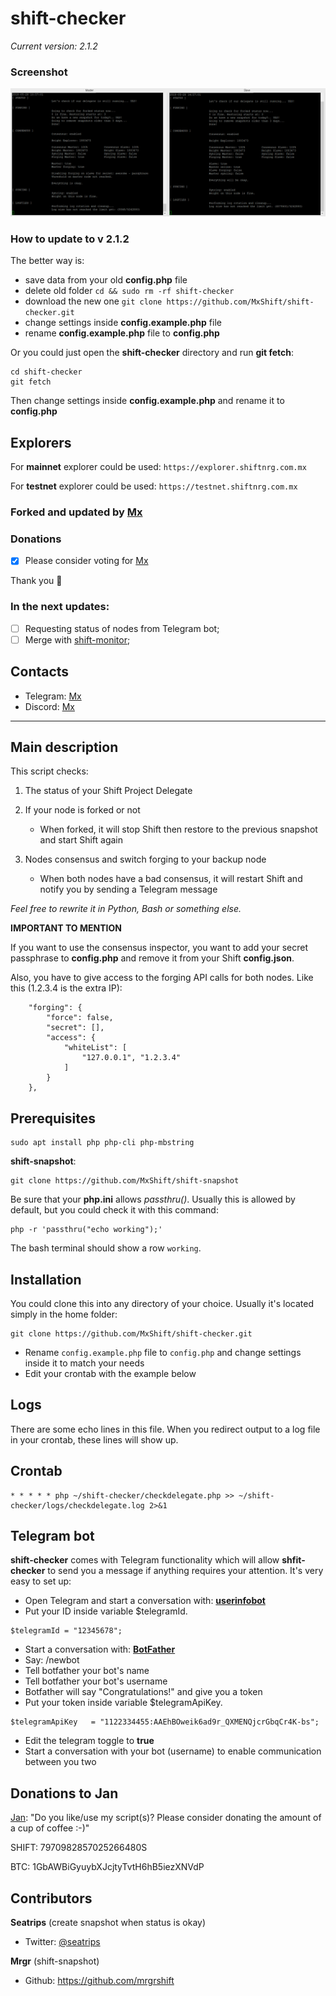 # shift-checker
*Current version: 2.1.2*

### Screenshot
![VPS logs](https://github.com/MxShift/shift-checker/blob/master/logs/screenshot.png)

### How to update to v 2.1.2

The better way is: 
* save data from your old **config.php** file
* delete old folder `cd && sudo rm -rf shift-checker`
* download the new one `git clone https://github.com/MxShift/shift-checker.git`
* change settings inside **config.example.php** file
* rename **config.example.php** file to **config.php**

Or you could just open the **shift-checker** directory and run **git fetch**:
```
cd shift-checker
git fetch
```

Then change settings inside **config.example.php** and rename it to **config.php**

## Explorers

For **mainnet** explorer could be used: `https://explorer.shiftnrg.com.mx`

For **testnet** explorer could be used: `https://testnet.shiftnrg.com.mx`

### Forked and updated by [Mx](https://www.shiftproject.com/explorer/delegate/4446910057799968777S)

### Donations

- [x] Please consider voting for [Mx](https://explorer.shiftnrg.org/delegate/4446910057799968777S)

Thank you :tada:

### In the next updates:
- [ ] Requesting status of nodes from Telegram bot;
- [ ] Merge with [shift-monitor](https://github.com/MxShift/shift-monitor);

## Contacts
* Telegram: [Mx](https://t.me/voteformx)
* Discord: [Mx](https://discordapp.com/invite/fgzxABX)
      
---  
## Main description

This script checks:

1. The status of your Shift Project Delegate

2. If your node is forked or not
    * When forked, it will stop Shift then restore to the previous snapshot and start Shift again

3. Nodes consensus and switch forging to your backup node
    * When both nodes have a bad consensus, it will restart Shift and notify you by sending a Telegram message

*Feel free to rewrite it in Python, Bash or something else.*

**IMPORTANT TO MENTION**

If you want to use the consensus inspector, you want to add your secret passphrase to **config.php** and remove it from your Shift **config.json**.

Also, you have to give access to the forging API calls for both nodes. Like this (1.2.3.4 is the extra IP):
```
    "forging": {
        "force": false,
        "secret": [],
        "access": {
            "whiteList": [
                "127.0.0.1", "1.2.3.4"
            ]
        }
    },
```

## Prerequisites

```
sudo apt install php php-cli php-mbstring
```
**shift-snapshot**:

```
git clone https://github.com/MxShift/shift-snapshot
```

Be sure that your **php.ini** allows *passthru()*. Usually this is allowed by default, but you could check it with this command:
```
php -r 'passthru("echo working");'
```

The bash terminal should show a row `working`.


## Installation
You could clone this into any directory of your choice. 
Usually it's located simply in the home folder:
```
git clone https://github.com/MxShift/shift-checker.git
```
* Rename `config.example.php` file to `config.php` and change settings inside it to match your needs
* Edit your crontab with the example below

## Logs

There are some echo lines in this file. When you redirect output to a log file in your crontab, these lines will show up.


## Crontab
```
* * * * * php ~/shift-checker/checkdelegate.php >> ~/shift-checker/logs/checkdelegate.log 2>&1
```

## Telegram bot
**shift-checker** comes with Telegram functionality which will allow **shfit-checker** to send you a message if anything requires your attention. 
It's very easy to set up: 
* Open Telegram and start a conversation with: **[userinfobot](https://t.me/userinfobot)**
* Put your ID inside variable $telegramId. 
```
$telegramId = "12345678";
```
* Start a conversation with: **[BotFather](https://t.me/BotFather)**
* Say: /newbot
* Tell botfather your bot's name
* Tell botfather your bot's username
* Botfather will say "Congratulations!" and give you a token
* Put your token inside variable $telegramApiKey. 
```
$telegramApiKey   = "1122334455:AAEhBOweik6ad9r_QXMENQjcrGbqCr4K-bs";
```
* Edit the telegram toggle to **true**
* Start a conversation with your bot (username) to enable communication between you two

## Donations to Jan
[Jan](https://t.me/@jeeweevee): "Do you like/use my script(s)? Please consider donating the amount of a cup of coffee :-)"

SHIFT: 7970982857025266480S

BTC: 1GbAWBiGyuybXJcjtyTvtH6hB5iezXNVdP

## Contributors
**Seatrips** (create snapshot when status is okay)
* Twitter: [@seatrips](https://twitter.com/seatrips)

**Mrgr** (shift-snapshot)
* Github: https://github.com/mrgrshift
